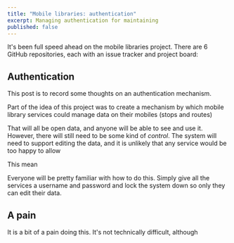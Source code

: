 ```yaml
---
title: "Mobile libraries: authentication"
excerpt: Managing authentication for maintaining 
published: false
---
```



It's been full speed ahead on the mobile libraries project. There are 6 GitHub repositories, each with an issue tracker and project board:


## Authentication

This post is to record some thoughts on an authentication mechanism.

Part of the idea of this project was to create a mechanism by which mobile library services could manage data on their mobiles (stops and routes)

That will all be open data, and anyone will be able to see and use it. However, there will still need to be some kind of *control*. The system will need to support editing the data, and it is unlikely that any service would be too happy to allow 

This mean

Everyone will be pretty familiar with how to do this. Simply give all the services a username and password and lock the system down so only they can edit their data.

## A pain

It is a bit of a pain doing this. It's not technically difficult, although 